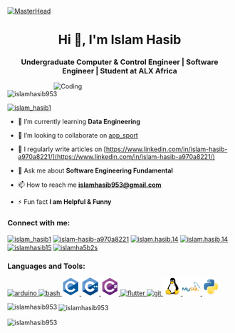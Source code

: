 [![MasterHead](https://datalushq.com/wp-content/uploads/2022/07/icon_2.gif)](https://rishavchanda.io)
<h1 align="center">Hi 👋, I'm Islam Hasib</h1>
<h3 align="center">Undergraduate Computer & Control Engineer | Software Engineer | Student at ALX Africa</h3>
<img align="right" alt="Coding" width="400" src="https://cdn.dribbble.com/users/730703/screenshots/6581243/avento.gif">

<p align="left"> <img src="https://komarev.com/ghpvc/?username=islamhasib953&label=Profile%20views&color=0e75b6&style=flat" alt="islamhasib953" /> </p>

<p align="left"> <a href="https://twitter.com/islam_hasib1" target="blank"><img src="https://img.shields.io/twitter/follow/islam_hasib1?logo=twitter&style=for-the-badge" alt="islam_hasib1" /></a> </p>

- 🌱 I’m currently learning **Data Engineering**

- 👯 I’m looking to collaborate on [app_sport](https://github.com/islamhasib953/app_sport)

- 📝 I regularly write articles on [https://www.linkedin.com/in/islam-hasib-a970a8221/](https://www.linkedin.com/in/islam-hasib-a970a8221/)

- 💬 Ask me about **Software Engineering Fundamental**

- 📫 How to reach me **islamhasib953@gmail.com**

- ⚡ Fun fact **I am Helpful & Funny**

<h3 align="left">Connect with me:</h3>
<p align="left">
<a href="https://twitter.com/islam_hasib1" target="blank"><img align="center" src="https://raw.githubusercontent.com/rahuldkjain/github-profile-readme-generator/master/src/images/icons/Social/twitter.svg" alt="islam_hasib1" height="30" width="40" /></a>
<a href="https://linkedin.com/in/islam-hasib-a970a8221" target="blank"><img align="center" src="https://raw.githubusercontent.com/rahuldkjain/github-profile-readme-generator/master/src/images/icons/Social/linked-in-alt.svg" alt="islam-hasib-a970a8221" height="30" width="40" /></a>
<a href="https://fb.com/islam.hasib.14" target="blank"><img align="center" src="https://raw.githubusercontent.com/rahuldkjain/github-profile-readme-generator/master/src/images/icons/Social/facebook.svg" alt="islam.hasib.14" height="30" width="40" /></a>
<a href="https://instagram.com/islam.hasib.14" target="blank"><img align="center" src="https://raw.githubusercontent.com/rahuldkjain/github-profile-readme-generator/master/src/images/icons/Social/instagram.svg" alt="islam.hasib.14" height="30" width="40" /></a>
<a href="https://codeforces.com/profile/islamhasib15" target="blank"><img align="center" src="https://raw.githubusercontent.com/rahuldkjain/github-profile-readme-generator/master/src/images/icons/Social/codeforces.svg" alt="islamhasib15" height="30" width="40" /></a>
<a href="https://auth.geeksforgeeks.org/user/islamha5b2s" target="blank"><img align="center" src="https://raw.githubusercontent.com/rahuldkjain/github-profile-readme-generator/master/src/images/icons/Social/geeks-for-geeks.svg" alt="islamha5b2s" height="30" width="40" /></a>
</p>

<h3 align="left">Languages and Tools:</h3>
<p align="left"> <a href="https://www.arduino.cc/" target="_blank" rel="noreferrer"> <img src="https://cdn.worldvectorlogo.com/logos/arduino-1.svg" alt="arduino" width="40" height="40"/> </a> <a href="https://www.gnu.org/software/bash/" target="_blank" rel="noreferrer"> <img src="https://www.vectorlogo.zone/logos/gnu_bash/gnu_bash-icon.svg" alt="bash" width="40" height="40"/> </a> <a href="https://www.cprogramming.com/" target="_blank" rel="noreferrer"> <img src="https://raw.githubusercontent.com/devicons/devicon/master/icons/c/c-original.svg" alt="c" width="40" height="40"/> </a> <a href="https://www.w3schools.com/cpp/" target="_blank" rel="noreferrer"> <img src="https://raw.githubusercontent.com/devicons/devicon/master/icons/cplusplus/cplusplus-original.svg" alt="cplusplus" width="40" height="40"/> </a> <a href="https://www.w3schools.com/cs/" target="_blank" rel="noreferrer"> <img src="https://raw.githubusercontent.com/devicons/devicon/master/icons/csharp/csharp-original.svg" alt="csharp" width="40" height="40"/> </a> <a href="https://flutter.dev" target="_blank" rel="noreferrer"> <img src="https://www.vectorlogo.zone/logos/flutterio/flutterio-icon.svg" alt="flutter" width="40" height="40"/> </a> <a href="https://git-scm.com/" target="_blank" rel="noreferrer"> <img src="https://www.vectorlogo.zone/logos/git-scm/git-scm-icon.svg" alt="git" width="40" height="40"/> </a> <a href="https://www.linux.org/" target="_blank" rel="noreferrer"> <img src="https://raw.githubusercontent.com/devicons/devicon/master/icons/linux/linux-original.svg" alt="linux" width="40" height="40"/> </a> <a href="https://www.mysql.com/" target="_blank" rel="noreferrer"> <img src="https://raw.githubusercontent.com/devicons/devicon/master/icons/mysql/mysql-original-wordmark.svg" alt="mysql" width="40" height="40"/> </a> <a href="https://www.python.org" target="_blank" rel="noreferrer"> <img src="https://raw.githubusercontent.com/devicons/devicon/master/icons/python/python-original.svg" alt="python" width="40" height="40"/> </a> </p>

<p><img align="left" src="https://github-readme-stats.vercel.app/api/top-langs?username=islamhasib953&show_icons=true&locale=en&layout=compact" alt="islamhasib953" /></p>

<p>&nbsp;<img align="center" src="https://github-readme-stats.vercel.app/api?username=islamhasib953&show_icons=true&locale=en" alt="islamhasib953" /></p>

<p><img align="center" src="https://github-readme-streak-stats.herokuapp.com/?user=islamhasib953&" alt="islamhasib953" /></p>
